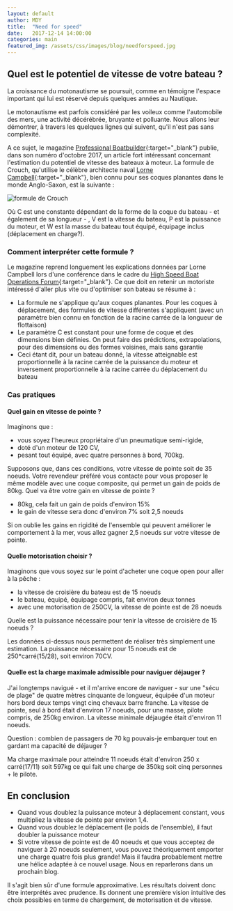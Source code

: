 ```yaml
---
layout: default
author: MDY
title:  "Need for speed"
date:   2017-12-14 14:00:00
categories: main
featured_img: /assets/css/images/blog/needforspeed.jpg
---
```

## Quel est le potentiel de vitesse de votre bateau ?
La croissance du motonautisme se poursuit, comme en témoigne l'espace important qui lui est réservé depuis quelques années au Nautique. 

Le motonautisme est parfois considéré par les voileux comme l'automobile des mers, une activité décérébrée, bruyante et polluante. Nous allons leur démontrer, à travers les quelques lignes qui suivent, qu'il n'est pas sans complexité. 
<!--break-->

A ce sujet, le magazine [Professional Boatbuilder](https://www.proboat.com/){:target="_blank"} publie, dans son numéro d'octobre 2017, un article fort intéressant concernant l'estimation du potentiel de vitesse des bateaux à moteur. La formule de Crouch, qu'utilise le célèbre architecte naval [Lorne Campbell](http://lornecampbelldesign.com/){:target="_blank"}, bien connu pour ses coques planantes dans le monde Anglo-Saxon, est la suivante :

![formule de Crouch](/assets/images/blog/crouchformula.jpg)

Où C est une constante dépendant de la forme de la coque du bateau - et également de sa longueur - , V est la vitesse du bateau, P est la puissance du moteur, et W est la masse du bateau tout équipé, équipage inclus (déplacement en charge?).

### Comment interpréter cette formule ?
Le magazine reprend longuement les explications données par Lorne Campbell lors d'une conférence dans le cadre du [High Speed Boat Operations Forum](http://hsbo.org/){:target="_blank"}. Ce que doit en retenir un motoriste intéressé d'aller plus vite ou d'optimiser son bateau se résume à :

- La formule ne s'applique qu'aux coques planantes. Pour les coques à déplacement, des formules de vitesse différentes s'appliquent (avec un paramètre bien connu en fonction de la racine carrée de la longueur de flottaison)
- Le paramètre C est constant pour une forme de coque et des dimensions bien définies. On peut faire des prédictions, extrapolations, pour des dimensions ou des formes voisines, mais sans garantie
- Ceci étant dit, pour un bateau donné, la vitesse atteignable est proportionnelle à la racine carrée de la puissance du moteur et inversement proportionnelle à la racine carrée du déplacement du bateau

### Cas pratiques

#### Quel gain en vitesse de pointe ?
Imaginons que : 

- vous soyez l'heureux propriétaire d'un pneumatique semi-rigide, 
- doté d'un moteur de 120 CV, 
- pesant tout équipé, avec quatre personnes à bord, 700kg. 

Supposons que, dans ces conditions, votre vitesse de pointe soit de 35 noeuds. Votre revendeur préféré vous contacte pour vous proposer le même modèle avec une coque composite, qui permet un gain de poids de 80kg. Quel va être votre gain en vitesse de pointe ?

- 80kg, cela fait un gain de poids d'environ 15%
- le gain de vitesse sera donc d'environ 7% soit  2,5 noeuds

Si on oublie les gains en rigidité de l'ensemble qui peuvent améliorer le comportement à la mer, vous allez gagner 2,5 noeuds sur votre vitesse de pointe.

#### Quelle motorisation choisir ?
Imaginons que vous soyez sur le point d'acheter une coque open pour aller à la pêche :

- la vitesse de croisière du bateau est de 15 noeuds
- le bateau, équipé, équipage compris, fait environ deux tonnes
- avec une motorisation de 250CV, la vitesse de pointe est de 28 noeuds

Quelle est la puissance nécessaire pour tenir la vitesse de croisière de 15 noeuds ?

Les données ci-dessus nous permettent de réaliser très simplement une estimation. La puissance nécessaire pour 15 noeuds est de 250*carré(15/28), soit environ 70CV.

#### Quelle est la charge maximale admissible pour naviguer déjauger ?
J'ai longtemps navigué - et il m'arrive encore de naviguer - sur une "sécu de plage" de quatre mètres cinquante de longueur, équipée d'un moteur hors bord deux temps vingt cinq chevaux barre franche. La vitesse de pointe, seul à bord était d'environ 17 noeuds, pour une masse, pilote compris, de 250kg environ. La vitesse minimale déjaugée était d'environ 11 noeuds.

Question : combien de passagers de 70 kg pouvais-je embarquer tout en gardant ma capacité de déjauger ?

Ma charge maximale pour atteindre 11 noeuds était d'environ 250 x carré(17/11) soit 597kg ce qui fait une charge de 350kg soit cinq personnes + le pilote.

## En conclusion
- Quand vous doublez la puissance moteur à déplacement constant, vous multipliez la vitesse de pointe par environ 1,4.
- Quand vous doublez le déplacement (le poids de l'ensemble), il faut doubler la puissance moteur
- Si votre vitesse de pointe est de 40 noeuds et que vous acceptez de naviguer à 20 noeuds seulement, vous pouvez théoriquement emporter une charge quatre fois plus grande! Mais il faudra probablement mettre une hélice adaptée à ce nouvel usage. Nous en reparlerons dans un prochain blog.

Il s'agit bien sûr d'une formule approximative. Les résultats doivent donc être interprétés avec prudence. Ils donnent une première vision intuitive des choix possibles en terme de chargement, de motorisation et de vitesse.





